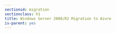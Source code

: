 ```yaml
---
sectionid: migration
sectionclass: h1
title: Windows Server 2008/R2 Migration to Azure
is-parent: yes
---
```





